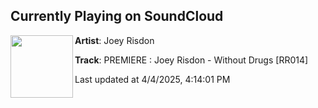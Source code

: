 ## Currently Playing on SoundCloud

[<img align="left" width="100" src="https://i1.sndcdn.com/artworks-aPcHhq0OtNBzu5kT-dgnRKA-t500x500.jpg">](https://soundcloud.com/dur_label/premiere-joey-risdon-without-drugs-rr014?in=saxurn/sets/blissed-out)

**Artist**: Joey Risdon 

**Track**: PREMIERE : Joey Risdon - Without Drugs [RR014]

Last updated at 4/4/2025, 4:14:01 PM
